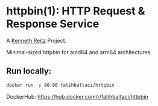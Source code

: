 # httpbin(1): HTTP Request & Response Service


A [Kenneth Reitz](http://kennethreitz.org/bitcoin) Project.

Minimal-sized httpbin for amd64 and arm64 architectures.

## Run locally:
```bash
docker run -p 80:80 fatihbaltaci/httpbin
```

DockerHub: https://hub.docker.com/r/fatihbaltaci/httpbin
